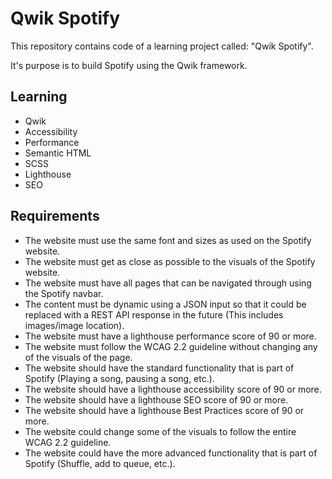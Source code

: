 # Qwik Spotify

This repository contains code of a learning project called: "Qwik Spotify".

It's purpose is to build Spotify using the Qwik framework.

## Learning

- Qwik
- Accessibility
- Performance
- Semantic HTML
- SCSS
- Lighthouse
- SEO

## Requirements

- The website must use the same font and sizes as used on the Spotify website.
- The website must get as close as possible to the visuals of the Spotify website.
- The website must have all pages that can be navigated through using the Spotify navbar.
- The content must be dynamic using a JSON input so that it could be replaced with a REST API response in the future (This includes images/image location).
- The website must have a lighthouse performance score of 90 or more.
- The website must follow the WCAG 2.2 guideline without changing any of the visuals of the page.
- The website should have the standard functionality that is part of Spotify (Playing a song, pausing a song, etc.).
- The website should have a lighthouse accessibility score of 90 or more.
- The website should have a lighthouse SEO score of 90 or more.
- The website should have a lighthouse Best Practices score of 90 or more.
- The website could change some of the visuals to follow the entire WCAG 2.2 guideline.
- The website could have the more advanced functionality that is part of Spotify (Shuffle, add to queue, etc.).
